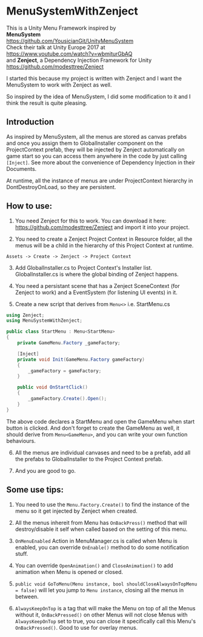 # MenuSystemWithZenject

This is a Unity Menu Framework inspired by \
**MenuSystem** \
https://github.com/YousicianGit/UnityMenuSystem \
Check their talk at Unity Europe 2017 at \
https://www.youtube.com/watch?v=wbmjturGbAQ \
and **Zenject**, a Dependency Injection Framework for Unity\
https://github.com/modesttree/Zenject

I started this because my project is written with Zenject and I want the MenuSystem to work with Zenject as well. 

So inspired by the idea of MenuSystem, I did some modification to it and I think the result is quite pleasing.

## Introduction
As inspired by MenuSystem, all the menus are stored as canvas prefabs and once you assign them to GlobalInstaller component on the ProjectContext prefab, they will be injected by Zenject automatically on game start so you can access them anywhere in the code by just calling ```[Inject]```. See more about the convenience of Dependency Injection in their Documents.

At runtime, all the instance of menus are under ProjectContext hierarchy in DontDestroyOnLoad, so they are persistent.

## How to use:
1. You need Zenject for this to work. You can download it here: https://github.com/modesttree/Zenject and import it into your project.

2. You need to create a Zenject Project Context in Resource folder, all the menus will be a child in the hierarchy of this Project Context at runtime. 
```
Assets -> Create -> Zenject -> Project Context
```
3. Add GlobalInstaller.cs to Project Context's Installer list. \
GlobalInstaller.cs is where the global binding of Zenject happens.

4. You need a persistant scene that has a Zenject SceneContext (for Zenject to work) and a EventSystem (for listening UI events) in it.

5. Create a new script that derives from ```Menu<>``` i.e. StartMenu.cs
```C#
using Zenject;
using MenuSystemWithZenject;

public class StartMenu : Menu<StartMenu>
{
    private GameMenu.Factory _gameFactory;

    [Inject]
    private void Init(GameMenu.Factory gameFactory)
    {
        _gameFactory = gameFactory;
    }

    public void OnStartClick()
    {
        _gameFactory.Create().Open();
    }
}
```
The above code declares a StartMenu and open the GameMenu when start button is clicked. And don't forget to create the GameMenu as well, it should derive from ```Menu<GameMenu>```, and you can write your own function behaviours.

6. All the menus are individual canvases and need to be a prefab, add all the prefabs to GlobalInstaller to the Project Context prefab.

7. And you are good to go.

## Some use tips:
1. You need to use the ```Menu.Factory.Create()``` to find the instance of the menu so it get injected by Zenject when created.

2. All the menus inhereit from Menu has ```OnBackPress()``` method that will destroy/disable it self when called based on the setting of this menu.

3. ```OnMenuEnabled``` Action in MenuManager.cs is called when Menu is enabled, you can override ```OnEnable()``` method to do some notification stuff.

4. You can override ```OpenAnimation()``` and ```CloseAnimation()``` to add animation when Menu is opened or closed.

5. ```public void GoToMenu(Menu instance, bool shouldCloseAlwaysOnTopMenu = false)``` will let you jump to ```Menu instance```, closing all the menus in between.

6. ```AlwaysKeepOnTop``` is a tag that will make the Menu on top of all the Menus without it, ```OnBackPressed()``` on other Menus will not close Menus with ```AlwaysKeepOnTop``` set to true, you can close it specifically call this Menu's ```OnBackPressed()```. Good to use for overlay menus.
